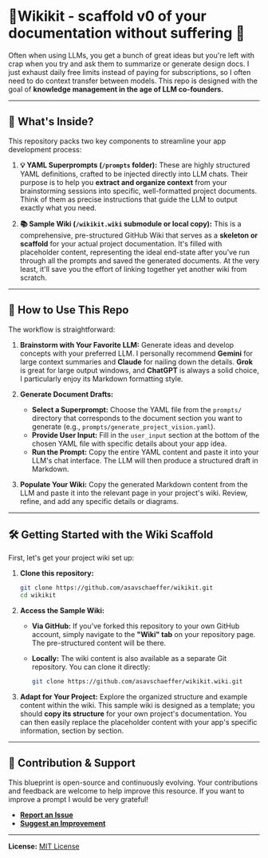 # 🌟Wikikit - scaffold v0 of your documentation without suffering 🌟

Often when using LLMs, you get a bunch of great ideas but you're left with crap when you try and ask them to summarize or generate design docs. I just exhaust daily free limits instead of paying for subscriptions, so I often need to do context transfer between models. This repo is designed with the goal of **knowledge management in the age of LLM co-founders.**

-----

## 🧐 What's Inside?

This repository packs two key components to streamline your app development process:

1.  **💡 YAML Superprompts (`/prompts` folder):**
    These are highly structured YAML definitions, crafted to be injected directly into LLM chats. Their purpose is to help you **extract and organize context** from your brainstorming sessions into specific, well-formatted project documents. Think of them as precise instructions that guide the LLM to output exactly what you need.

2.  **📚 Sample Wiki (`/wikikit.wiki` submodule or local copy):**
    This is a comprehensive, pre-structured GitHub Wiki that serves as a **skeleton or scaffold** for your actual project documentation. It's filled with placeholder content, representing the ideal end-state after you've run through all the prompts and saved the generated documents. At the very least, it'll save you the effort of linking together yet another wiki from scratch.

-----

## 🚀 How to Use This Repo

The workflow is straightforward:

1.  **Brainstorm with Your Favorite LLM:**
    Generate ideas and develop concepts with your preferred LLM. I personally recommend **Gemini** for large context summaries and **Claude** for nailing down the details. **Grok** is great for large output windows, and **ChatGPT** is always a solid choice, I particularly enjoy its Markdown formatting style.

2.  **Generate Document Drafts:**

      * **Select a Superprompt:** Choose the YAML file from the `prompts/` directory that corresponds to the document section you want to generate (e.g., `prompts/generate_project_vision.yaml`).
      * **Provide User Input:** Fill in the `user_input` section at the bottom of the chosen YAML file with specific details about your app idea.
      * **Run the Prompt:** Copy the entire YAML content and paste it into your LLM's chat interface. The LLM will then produce a structured draft in Markdown.

3.  **Populate Your Wiki:**
    Copy the generated Markdown content from the LLM and paste it into the relevant page in your project's wiki. Review, refine, and add any specific details or diagrams.

-----

## 🛠️ Getting Started with the Wiki Scaffold

First, let's get your project wiki set up:

1.  **Clone this repository:**

    ```bash
    git clone https://github.com/asavschaeffer/wikikit.git
    cd wikikit
    ```

2.  **Access the Sample Wiki:**

      * **Via GitHub:** If you've forked this repository to your own GitHub account, simply navigate to the **"Wiki" tab** on your repository page. The pre-structured content will be there.
      * **Locally:** The wiki content is also available as a separate Git repository. You can clone it directly:
    
        ```bash
        git clone https://github.com/asavschaeffer/wikikit.wiki.git
        ```

3.  **Adapt for Your Project:**
    Explore the organized structure and example content within the wiki. This sample wiki is designed as a template; you should **copy its structure** for your own project's documentation. You can then easily replace the placeholder content with your app's specific information, section by section.

-----

## 🤝 Contribution & Support

This blueprint is open-source and continuously evolving. Your contributions and feedback are welcome to help improve this resource. If you want to improve a prompt I would be very grateful!

  * **[Report an Issue](https://www.google.com/search?q=https://github.com/asavschaeffer/wikikit/issues)**
  * **[Suggest an Improvement](https://www.google.com/search?q=https://github.com/asavschaeffer/wikikit/pulls)**

-----

**License:** [MIT License](https://www.google.com/search?q=LICENSE)
